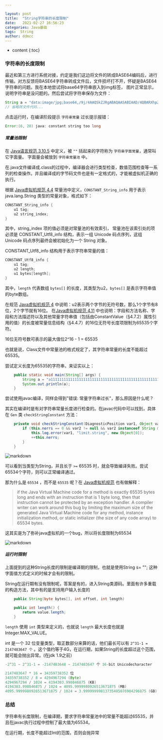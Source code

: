```yaml
---

layout: post
title:  "String字符串的长度限制"
date:   2021-02-27 16:56:23
categories: Java基础
tags:  String
author: ddmcc
---
```


* content
{:toc}




### **字符串的长度限制**

最近和第三方进行系统对接，约定是我们这边将文件的转成BASE64编码后，进行传输。对方反馈将BASE64字符串转成文件后，文件损坏打不开，怀疑是BASE64字符串的问题。我在本地尝试将base64字符串嵌入到img标签，
图片正常显示，说明字符串是没问题的。然后尝试将字符串保存为文件：

```java
String a = "data:image/jpg;base64,/9j/4AAQSkZJRgABAQAASABIAAD/4QBARXhpZgAA......";  // 7w多个字符
// 省略转文件代码...
```

点击运行时，在编译阶段提示 `字符串常量` 过长提示报错：

```java
Error:(6, 20) java: constant string too long
```


##### **常量池限制**

在 [Java语言规范 3.10.5](https://docs.oracle.com/javase/specs/jls/se8/html/jls-3.html#jls-3.10.5) 中定义，被 `""` 括起来的字符称为 `字符串字面常量`，通常叫它字面量。
字面量会被放到 `字符串常量池` 中。

在.java文件编译成.class的过程中，编译器会进行类型检查，数值范围检查等一系列的检查操作。并且编译成的字节码文件也是有一定格式的，才能被虚拟机正确的执行。

根据 [Java虚拟机规范 4.4](https://docs.oracle.com/javase/specs/jvms/se8/html/jvms-4.html#jvms-4.4) 常量池中定义，`CONSTANT_String_info` 用于表示 java.lang.String 类型的常量对象，格式如下：

```java
CONSTANT_String_info {
    u1 tag;
    u2 string_index;
}
```

其中，string_index 项的值必须是对常量池的有效索引， 常量池在该索引处的项必须是 CONSTANT_Utf8_info 结构，表示一组 Unicode 码点序列，这组 Unicode 码点序列最终会被初始化为一个 String 对象。

CONSTANT_Utf8_info 结构用于表示字符串常量的值：

```java
CONSTANT_Utf8_info {
    u1 tag;
    u2 length;
    u1 bytes[length];
}
```

其中，`length` 代表数组 `bytes[]` 的长度，其类型为u2，`bytes[]` 是表示字符串值的byte数组。

在规范 [Java虚拟机规范 4](https://docs.oracle.com/javase/specs/jvms/se8/html/jvms-4.html) 中说明：u2表示两个字节的无符号数，那么1个字节有8位，2个字节就有16位。
在[Java虚拟机规范 4.11](https://docs.oracle.com/javase/specs/jvms/se7/html/jvms-4.html#jvms-4.11) 中也说明：字段和方法名称、字段和方法描述符以及其他常量字符串值（包括由ConstantValue（§4.7.2）属性引用的值）的长度被常量信息结构（§4.4.7）的16位无符号长度项限制为65535个字符。

16位无符号数可表示的最大值位2^16 - 1 = 65535

也就是说，Class文件中常量池的格式规定了，其字符串常量的长度不能超过65535。

尝试定义长度为65535的字符串，来证实以上：

```java
    public static void main(String[] args) {
        String a = "a111111111111111111111111111111111111111111111111111111.............";  // 65535个
        System.out.println(a);
    }
```


尝试使用javac编译，同样会得到"错误: 常量字符串过长"，那么原因是什么呢？

其实在编译时是有对字符串常量长度进行检查的。在javac代码中可以找到，具体在 `Gen` 类 `checkStringConstant` 方法：

```java
    private void checkStringConstant(DiagnosticPosition var1, Object var2) {
        if (this.nerrs == 0 && var2 != null && var2 instanceof String && ((String)var2).length() >= 65535) {
            this.log.error(var1, "limit.string", new Object[0]);
            ++this.nerrs;
        }
    }
```

![markdown](https://ddmcc-1255635056.file.myqcloud.com/fbc43a83-00ea-4c66-a30a-c20115c8217d.png)

可以看到当类型为String，并且长于 `>=` 65535 时，就会导致编译失败。尝试65534个字符，则可以正常编译通过。

那为什么是 `65534` ，而不是 `65535` 呢？在 [Java虚拟机规范](https://docs.oracle.com/javase/specs/jvms/se8/html/jvms-4.html#jvms-4.7.3) 也有做解释：

>if the Java Virtual Machine code for a method is exactly 65535 bytes long and ends with an instruction that is 1 byte long, then that instruction cannot be protected by an exception handler. A compiler writer can work around this bug by limiting the maximum size of the generated Java Virtual Machine code for any method, instance initialization method, or static initializer (the size of any code array) to 65534 bytes.


这其实是为了弥补java虚拟机的一个bug，所以将长度限制为65534

![markdown](https://ddmcc-1255635056.file.myqcloud.com/7bc76521-ce8b-47e7-82bd-70d1be67d1fc.png)


##### **运行时限制**

上面提到的这种String长度的限制是编译期的限制，也就是使用String s= ""; 这种字面值方式定义的时候才会有的限制。

String在运行期有没有限制呢，答案是有的，进入String类源码。里面有许多重载的构造方法，其中有的是支持用户输入长度的

```java
    public String(byte bytes[], int offset, int length) 

    public int length() {
        return value.length;
    }
```

`length` 使用 `int` 类型来定义的，也就说 `length` 最大长度也就是 Integer.MAX_VALUE。

int 是一个 32 位变量类型，取正数部分来算的话，他们最长可以有 `2^31-1 = 2147483647 个` 。这个值约等于4G，在运行期，如果String的长度超过这个范围，就可能会抛出异常。(在jdk 1.9之前）

```java
-2^31 ~ 2^31-1 = -2147483648 ~ 2147483647 个 16-bit Unicodecharacter

2147483647 * 16 = 34359738352 位
34359738352 / 8 = 4294967294 (Byte)
4294967294 / 1024 = 4194303.998046875 (KB)
4194303.998046875 / 1024 = 4095.9999980926513671875 (MB)
4095.9999980926513671875 / 1024 = 3.99999999813735485076904296875 (GB)
```


### **总结**

字符串有长度限制，在编译期，要求字符串常量池中的常量不能超过65535，并且在javac执行过程中控制了最大值为65534。

在运行期，长度不能超过Int的范围，否则会抛异常